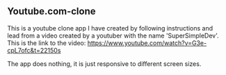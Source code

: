 ## Youtube.com-clone
This is a youtube clone app I have created by following instructions and lead from a video created by a youtuber with the name 'SuperSimpleDev'.
This is the link to the video:
https://www.youtube.com/watch?v=G3e-cpL7ofc&t=22150s

The app does nothing, it is just responsive to different screen sizes.
